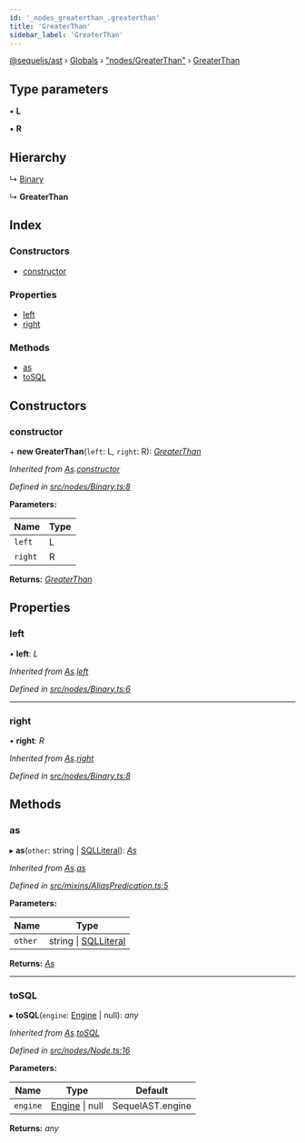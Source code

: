 ```yaml
---
id: '_nodes_greaterthan_.greaterthan'
title: 'GreaterThan'
sidebar_label: 'GreaterThan'
---
```


[@sequeljs/ast](../index.md) › [Globals](../globals.md) ›
["nodes/GreaterThan"](../modules/_nodes_greaterthan_.md) ›
[GreaterThan](_nodes_greaterthan_.greaterthan.md)

## Type parameters

▪ **L**

▪ **R**

## Hierarchy

↳ [Binary](_nodes_binary_.binary.md)

↳ **GreaterThan**

## Index

### Constructors

- [constructor](_nodes_greaterthan_.greaterthan.md#constructor)

### Properties

- [left](_nodes_greaterthan_.greaterthan.md#left)
- [right](_nodes_greaterthan_.greaterthan.md#right)

### Methods

- [as](_nodes_greaterthan_.greaterthan.md#as)
- [toSQL](_nodes_greaterthan_.greaterthan.md#tosql)

## Constructors

### constructor

\+ **new GreaterThan**(`left`: L, `right`: R):
_[GreaterThan](_nodes_greaterthan_.greaterthan.md)_

_Inherited from
[As](_nodes_as_.as.md).[constructor](_nodes_as_.as.md#constructor)_

_Defined in
[src/nodes/Binary.ts:8](https://github.com/sequeljs/ast/blob/aa0ef0f/src/nodes/Binary.ts#L8)_

**Parameters:**

| Name    | Type |
| ------- | ---- |
| `left`  | L    |
| `right` | R    |

**Returns:** _[GreaterThan](_nodes_greaterthan_.greaterthan.md)_

## Properties

### left

• **left**: _L_

_Inherited from [As](_nodes_as_.as.md).[left](_nodes_as_.as.md#left)_

_Defined in
[src/nodes/Binary.ts:6](https://github.com/sequeljs/ast/blob/aa0ef0f/src/nodes/Binary.ts#L6)_

---

### right

• **right**: _R_

_Inherited from [As](_nodes_as_.as.md).[right](_nodes_as_.as.md#right)_

_Defined in
[src/nodes/Binary.ts:8](https://github.com/sequeljs/ast/blob/aa0ef0f/src/nodes/Binary.ts#L8)_

## Methods

### as

▸ **as**(`other`: string | [SQLLiteral](_nodes_sqlliteral_.sqlliteral.md)):
_[As](_nodes_as_.as.md)_

_Inherited from [As](_nodes_as_.as.md).[as](_nodes_as_.as.md#as)_

_Defined in
[src/mixins/AliasPredication.ts:5](https://github.com/sequeljs/ast/blob/aa0ef0f/src/mixins/AliasPredication.ts#L5)_

**Parameters:**

| Name    | Type                                                         |
| ------- | ------------------------------------------------------------ |
| `other` | string &#124; [SQLLiteral](_nodes_sqlliteral_.sqlliteral.md) |

**Returns:** _[As](_nodes_as_.as.md)_

---

### toSQL

▸ **toSQL**(`engine`: [Engine](../interfaces/_interfaces_engine_.engine.md) |
null): _any_

_Inherited from [As](_nodes_as_.as.md).[toSQL](_nodes_as_.as.md#tosql)_

_Defined in
[src/nodes/Node.ts:16](https://github.com/sequeljs/ast/blob/aa0ef0f/src/nodes/Node.ts#L16)_

**Parameters:**

| Name     | Type                                                              | Default          |
| -------- | ----------------------------------------------------------------- | ---------------- |
| `engine` | [Engine](../interfaces/_interfaces_engine_.engine.md) &#124; null | SequelAST.engine |

**Returns:** _any_
